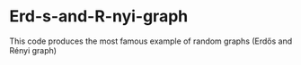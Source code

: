 # Erd-s-and-R-nyi-graph
This code produces the most famous example of random graphs (Erdős and Rényi graph)
